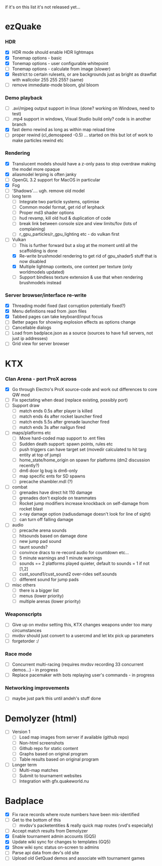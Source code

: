 if it's on this list it's not released yet...

# ezQuake

### HDR

- [x] HDR mode should enable HDR lightmaps
- [x] Tonemap options - basic
- [x] Tonemap options - user configurable whitepoint
- [ ] Tonemap options - calculate from image (slower)
- [x] Restrict to certain rulesets, or are backgrounds just as bright as drawflat with wallcolor 255 255 255?  (same)
- [ ] remove immediate-mode bloom, glsl bloom

### Demo playback

- [ ] .avi/mjpeg output support in linux (done?  working on Windows, need to test)
- [ ] .mp4 support in windows, Visual Studio build only?  code is in another branch
- [x] fast demo rewind as long as within map reload time
- [ ] proper rewind (cl_demospeed -0.5) ... started on this but lot of work to make particles rewind etc

### Rendering

- [x] Translucent models should have a z-only pass to stop overdraw making the model more opaque
- [x] aliasmodel lerping is often janky
- [ ] OpenGL 3.2 support for MacOS in particular
- [x] Fog
- [ ] 'Shadows'.... ugh.  remove old model
- [ ] long term
  - [ ] Integrate two particle systems, optimise
  - [ ] Common model format, get rid of lerphack
  - [ ] Proper md3 shader options
  - [ ] hud revamp, kill old hud & duplication of code
  - [ ] break link between console size and view limits/fov (lots of complaining)
  - [ ] r_gpu_particles/r_gpu_lighting etc - do vulkan first
- [ ] Vulkan
  - [ ] This is further forward but a slog at the moment until all the scaffolding is done
  - [x] Re-write brushmodel rendering to get rid of gpu_shader5 stuff that is now disabled
  - [x] Multiple lightmap contexts, one context per texture (only worldmodels updated)
  - [ ] Support bindless texture extension & use that when rendering brushmodels instead

### Server browser/interface re-write

- [x] Threading model fixed (last corruption potentially fixed?)
- [x] Menu definitions read from .json files
- [x] Tabbed pages can take keyboard/input focus
- [ ] Better pages for showing explosion effects as options change
- [ ] Cancellable dialogs
- [ ] Load from badplace.json as a source (sources to have full servers, not just ip addresses)
- [ ] Grid view for server browser

# KTX

### Clan Arena - port ProX across

- [x] Go through Electro's ProX source-code and work out differences to core QW mod
- [ ] Fix spectating when dead (replace existing, possibly port)
- [ ] Support draw
  - [ ] match ends 0.5s after player is killed
  - [ ] match ends 4s after rocket launcher fired
  - [ ] match ends 5.5s after grenade launcher fired
  - [ ] match ends 3s after nailgun fired
- [ ] maps/platforms etc
  - [ ] Move hard-coded map support to .ent files
  - [ ] Sudden death support: spawn points, rules etc
  - [ ] push triggers can have target set (movedir calculated to hit targ entity at top of jump)
  - [ ] home_state/home_origin on spawn for platforms (dm2 discussion recently?)
  - [ ] dm6 door lg bug is dm6-only
  - [ ] map specific ents for SD spawns
  - [ ] precache shambler.mdl (?)
- [ ] combat
  - [ ] grenades have direct hit 110 damage
  - [ ] grenades don't explode on teammates
  - [ ] Rocket jump modifiers increase knockback on self-damage from rocket blast
  - [ ] x-ray damage option (radiusdamage doesn't look for line of sight)
  - [ ] can turn off falling damage
- [ ] audio
  - [ ] precache arena sounds
  - [ ] hitsounds based on damage done
  - [ ] new jump pad sound
  - [ ] taunt sounds?
  - [ ] convince dracs to re-record audio for countdown etc...
  - [ ] 5 minute warnings and 1 minute warnings
  - [ ] sounds == 2 platforms played quieter, default to sounds = 1 if not [1,2]
  - [ ] cust_sound1/cust_sound2 over-rides self.sounds
  - [ ] different sound for jump pads
- [ ] misc others
  - [ ] there is a bigger list
  - [ ] menus (lower priority)
  - [ ] multiple arenas (lower priority)

### Weaponscripts

- [ ] Give up on mvdsv setting this, KTX changes weapons under too many circumstances
- [ ] mvdsv should just convert to a usercmd and let ktx pick up parameters
- [ ] forgetorder :/

### Race mode

- [ ] Concurrent multi-racing (requires mvdsv recording 33 concurrent demos...) - in progress
- [ ] Replace pacemaker with bots replaying user's commands - in progress

### Networking improvements

- [ ] maybe just park this until andeh's stuff done

# Demolyzer (html)

- [ ] Version 1
  - [ ] Load map images from server if available (github repo)
  - [ ] Non-html screenshots
  - [ ] Github repo for static content
  - [ ] Graphs based on original program
  - [ ] Table results based on original program
- [ ] Longer term
  - [ ] Multi-map matches
  - [ ] Submit to tournament websites
  - [ ] Integration with gfx.quakeworld.nu

# Badplace

- [x] Fix race records where route numbers have been mis-identified
- [ ] Get to the bottom of this
  - [ ] mvdsv's packetentities & really quick map routes (vvd's especially)
- [ ] Accept match results from Demolyzer
- [x] Enable tournament admin accounts (GQ5)
- [x] Update wiki sync for changes to templates (GQ5)
- [x] Show wiki sync status on-screen to admins
- [ ] Parse api data from dev's old site
- [ ] Upload old GetQuad demos and associate with tournament games
